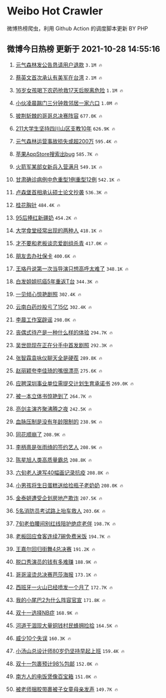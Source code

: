 # Weibo Hot Crawler 



微博热榜爬虫，利用 Github Action 的调度脚本更新 BY PHP 


## 微博今日热榜 更新于 2021-10-28 14:55:16 
1. [元气森林发公告恳请用户退款](https://s.weibo.com/weibo?q=%23%E5%85%83%E6%B0%94%E6%A3%AE%E6%9E%97%E5%8F%91%E5%85%AC%E5%91%8A%E6%81%B3%E8%AF%B7%E7%94%A8%E6%88%B7%E9%80%80%E6%AC%BE%23&Refer=top) `3.1M 🔥` 

1. [蔡英文首次承认有美军在台湾](https://s.weibo.com/weibo?q=%23%E8%94%A1%E8%8B%B1%E6%96%87%E9%A6%96%E6%AC%A1%E6%89%BF%E8%AE%A4%E6%9C%89%E7%BE%8E%E5%86%9B%E5%9C%A8%E5%8F%B0%E6%B9%BE%23&Refer=top) `2.1M 🔥` 

1. [16岁女孩喝下农药抢救17天后脱离危险](https://s.weibo.com/weibo?q=%2316%E5%B2%81%E5%A5%B3%E5%AD%A9%E5%96%9D%E4%B8%8B%E5%86%9C%E8%8D%AF%E6%8A%A2%E6%95%9117%E5%A4%A9%E5%90%8E%E8%84%B1%E7%A6%BB%E5%8D%B1%E9%99%A9%23&Refer=top) `1.1M 🔥` 

1. [小伙凌晨踹门三分钟救邻居一家六口](https://s.weibo.com/weibo?q=%23%E5%B0%8F%E4%BC%99%E5%87%8C%E6%99%A8%E8%B8%B9%E9%97%A8%E4%B8%89%E5%88%86%E9%92%9F%E6%95%91%E9%82%BB%E5%B1%85%E4%B8%80%E5%AE%B6%E5%85%AD%E5%8F%A3%23&Refer=top) `1.0M 🔥` 

1. [披荆斩棘的哥哥总决赛阵容](https://s.weibo.com/weibo?q=%23%E6%8A%AB%E8%8D%86%E6%96%A9%E6%A3%98%E7%9A%84%E5%93%A5%E5%93%A5%E6%80%BB%E5%86%B3%E8%B5%9B%E9%98%B5%E5%AE%B9%23&Refer=top) `677.0K 🔥` 

1. [211大学生坚持四川山区支教10年](https://s.weibo.com/weibo?q=%23211%E5%A4%A7%E5%AD%A6%E7%94%9F%E5%9D%9A%E6%8C%81%E5%9B%9B%E5%B7%9D%E5%B1%B1%E5%8C%BA%E6%94%AF%E6%95%9910%E5%B9%B4%23&Refer=top) `626.9K 🔥` 

1. [元气森林运营事故损失或超200万](https://s.weibo.com/weibo?q=%23%E5%85%83%E6%B0%94%E6%A3%AE%E6%9E%97%E8%BF%90%E8%90%A5%E4%BA%8B%E6%95%85%E6%8D%9F%E5%A4%B1%E6%88%96%E8%B6%85200%E4%B8%87%23&Refer=top) `595.4K 🔥` 

1. [苹果AppStore搜索出bug](https://s.weibo.com/weibo?q=%23%E8%8B%B9%E6%9E%9CAppStore%E6%90%9C%E7%B4%A2%E5%87%BAbug%23&Refer=top) `585.7K 🔥` 

1. [火箭军某部女新兵入营满月](https://s.weibo.com/weibo?q=%23%E7%81%AB%E7%AE%AD%E5%86%9B%E6%9F%90%E9%83%A8%E5%A5%B3%E6%96%B0%E5%85%B5%E5%85%A5%E8%90%A5%E6%BB%A1%E6%9C%88%23&Refer=top) `549.1K 🔥` 

1. [甘肃确诊病例中危重型1例重型12例](https://s.weibo.com/weibo?q=%23%E7%94%98%E8%82%83%E7%A1%AE%E8%AF%8A%E7%97%85%E4%BE%8B%E4%B8%AD%E5%8D%B1%E9%87%8D%E5%9E%8B1%E4%BE%8B%E9%87%8D%E5%9E%8B12%E4%BE%8B%23&Refer=top) `542.1K 🔥` 

1. [卢森堡首相承认硕士论文抄袭](https://s.weibo.com/weibo?q=%23%E5%8D%A2%E6%A3%AE%E5%A0%A1%E9%A6%96%E7%9B%B8%E6%89%BF%E8%AE%A4%E7%A1%95%E5%A3%AB%E8%AE%BA%E6%96%87%E6%8A%84%E8%A2%AD%23&Refer=top) `536.3K 🔥` 

1. [桂花胸针](https://s.weibo.com/weibo?q=%23%E6%A1%82%E8%8A%B1%E8%83%B8%E9%92%88%23&Refer=top) `484.4K 🔥` 

1. [95后捧红新疆奶](https://s.weibo.com/weibo?q=%2395%E5%90%8E%E6%8D%A7%E7%BA%A2%E6%96%B0%E7%96%86%E5%A5%B6%23&Refer=top) `454.2K 🔥` 

1. [大学食堂经常出现的两种人](https://s.weibo.com/weibo?q=%23%E5%A4%A7%E5%AD%A6%E9%A3%9F%E5%A0%82%E7%BB%8F%E5%B8%B8%E5%87%BA%E7%8E%B0%E7%9A%84%E4%B8%A4%E7%A7%8D%E4%BA%BA%23&Refer=top) `418.1K 🔥` 

1. [才不要和老板谈恋爱剧组杀青](https://s.weibo.com/weibo?q=%23%E6%89%8D%E4%B8%8D%E8%A6%81%E5%92%8C%E8%80%81%E6%9D%BF%E8%B0%88%E6%81%8B%E7%88%B1%E5%89%A7%E7%BB%84%E6%9D%80%E9%9D%92%23&Refer=top) `417.0K 🔥` 

1. [朋友去办社保卡](https://s.weibo.com/weibo?q=%E6%9C%8B%E5%8F%8B%E5%8E%BB%E5%8A%9E%E7%A4%BE%E4%BF%9D%E5%8D%A1&Refer=top) `400.6K 🔥` 

1. [王珞丹说第一次当导演只想高呼太难了](https://s.weibo.com/weibo?q=%23%E7%8E%8B%E7%8F%9E%E4%B8%B9%E8%AF%B4%E7%AC%AC%E4%B8%80%E6%AC%A1%E5%BD%93%E5%AF%BC%E6%BC%94%E5%8F%AA%E6%83%B3%E9%AB%98%E5%91%BC%E5%A4%AA%E9%9A%BE%E4%BA%86%23&Refer=top) `348.1K 🔥` 

1. [白发姐姐抗癌5年重返T台](https://s.weibo.com/weibo?q=%23%E7%99%BD%E5%8F%91%E5%A7%90%E5%A7%90%E6%8A%97%E7%99%8C5%E5%B9%B4%E9%87%8D%E8%BF%94T%E5%8F%B0%23&Refer=top) `344.3K 🔥` 

1. [一见倾心惊艳剧照](https://s.weibo.com/weibo?q=%23%E4%B8%80%E8%A7%81%E5%80%BE%E5%BF%83%E6%83%8A%E8%89%B3%E5%89%A7%E7%85%A7%23&Refer=top) `302.4K 🔥` 

1. [云南白药炒股亏了15亿](https://s.weibo.com/weibo?q=%23%E4%BA%91%E5%8D%97%E7%99%BD%E8%8D%AF%E7%82%92%E8%82%A1%E4%BA%8F%E4%BA%8615%E4%BA%BF%23&Refer=top) `302.4K 🔥` 

1. [李晨工作室辟谣](https://s.weibo.com/weibo?q=%23%E6%9D%8E%E6%99%A8%E5%B7%A5%E4%BD%9C%E5%AE%A4%E8%BE%9F%E8%B0%A3%23&Refer=top) `298.0K 🔥` 

1. [丧偶式待产是一种什么样的体验](https://s.weibo.com/weibo?q=%E4%B8%A7%E5%81%B6%E5%BC%8F%E5%BE%85%E4%BA%A7%E6%98%AF%E4%B8%80%E7%A7%8D%E4%BB%80%E4%B9%88%E6%A0%B7%E7%9A%84%E4%BD%93%E9%AA%8C&Refer=top) `294.7K 🔥` 

1. [吴世勋现在正在分手中首发剧照](https://s.weibo.com/weibo?q=%23%E5%90%B4%E4%B8%96%E5%8B%8B%E7%8E%B0%E5%9C%A8%E6%AD%A3%E5%9C%A8%E5%88%86%E6%89%8B%E4%B8%AD%E9%A6%96%E5%8F%91%E5%89%A7%E7%85%A7%23&Refer=top) `292.3K 🔥` 

1. [张智霖袁咏仪聊天全是硬茬](https://s.weibo.com/weibo?q=%23%E5%BC%A0%E6%99%BA%E9%9C%96%E8%A2%81%E5%92%8F%E4%BB%AA%E8%81%8A%E5%A4%A9%E5%85%A8%E6%98%AF%E7%A1%AC%E8%8C%AC%23&Refer=top) `289.8K 🔥` 

1. [赵丽颖夸李佳琦的嘴很漂亮](https://s.weibo.com/weibo?q=%23%E8%B5%B5%E4%B8%BD%E9%A2%96%E5%A4%B8%E6%9D%8E%E4%BD%B3%E7%90%A6%E7%9A%84%E5%98%B4%E5%BE%88%E6%BC%82%E4%BA%AE%23&Refer=top) `275.6K 🔥` 

1. [应聘深圳事业单位需提交计划生育承诺书](https://s.weibo.com/weibo?q=%23%E5%BA%94%E8%81%98%E6%B7%B1%E5%9C%B3%E4%BA%8B%E4%B8%9A%E5%8D%95%E4%BD%8D%E9%9C%80%E6%8F%90%E4%BA%A4%E8%AE%A1%E5%88%92%E7%94%9F%E8%82%B2%E6%89%BF%E8%AF%BA%E4%B9%A6%23&Refer=top) `269.0K 🔥` 

1. [被一本立体书惊艳到了](https://s.weibo.com/weibo?q=%23%E8%A2%AB%E4%B8%80%E6%9C%AC%E7%AB%8B%E4%BD%93%E4%B9%A6%E6%83%8A%E8%89%B3%E5%88%B0%E4%BA%86%23&Refer=top) `264.7K 🔥` 

1. [亮剑主演齐聚沸腾之夜](https://s.weibo.com/weibo?q=%23%E4%BA%AE%E5%89%91%E4%B8%BB%E6%BC%94%E9%BD%90%E8%81%9A%E6%B2%B8%E8%85%BE%E4%B9%8B%E5%A4%9C%23&Refer=top) `242.5K 🔥` 

1. [血脉压制是没有年龄限制的](https://s.weibo.com/weibo?q=%23%E8%A1%80%E8%84%89%E5%8E%8B%E5%88%B6%E6%98%AF%E6%B2%A1%E6%9C%89%E5%B9%B4%E9%BE%84%E9%99%90%E5%88%B6%E7%9A%84%23&Refer=top) `238.9K 🔥` 

1. [同花顺崩了](https://s.weibo.com/weibo?q=%23%E5%90%8C%E8%8A%B1%E9%A1%BA%E5%B4%A9%E4%BA%86%23&Refer=top) `208.9K 🔥` 

1. [李柄熹是张雨绮的签约艺人](https://s.weibo.com/weibo?q=%23%E6%9D%8E%E6%9F%84%E7%86%B9%E6%98%AF%E5%BC%A0%E9%9B%A8%E7%BB%AE%E7%9A%84%E7%AD%BE%E7%BA%A6%E8%89%BA%E4%BA%BA%23&Refer=top) `208.9K 🔥` 

1. [陈星旭人类高质量霸总](https://s.weibo.com/weibo?q=%23%E9%99%88%E6%98%9F%E6%97%AD%E4%BA%BA%E7%B1%BB%E9%AB%98%E8%B4%A8%E9%87%8F%E9%9C%B8%E6%80%BB%23&Refer=top) `208.8K 🔥` 

1. [六旬老人速写40幅画记录抗疫](https://s.weibo.com/weibo?q=%23%E5%85%AD%E6%97%AC%E8%80%81%E4%BA%BA%E9%80%9F%E5%86%9940%E5%B9%85%E7%94%BB%E8%AE%B0%E5%BD%95%E6%8A%97%E7%96%AB%23&Refer=top) `208.8K 🔥` 

1. [小男孩将生日蛋糕送给捡瓶子老奶奶](https://s.weibo.com/weibo?q=%23%E5%B0%8F%E7%94%B7%E5%AD%A9%E5%B0%86%E7%94%9F%E6%97%A5%E8%9B%8B%E7%B3%95%E9%80%81%E7%BB%99%E6%8D%A1%E7%93%B6%E5%AD%90%E8%80%81%E5%A5%B6%E5%A5%B6%23&Refer=top) `208.0K 🔥` 

1. [金泰妍遭受企划房地产欺诈](https://s.weibo.com/weibo?q=%23%E9%87%91%E6%B3%B0%E5%A6%8D%E9%81%AD%E5%8F%97%E4%BC%81%E5%88%92%E6%88%BF%E5%9C%B0%E4%BA%A7%E6%AC%BA%E8%AF%88%23&Refer=top) `207.5K 🔥` 

1. [5名消防员考试路上抬车救人](https://s.weibo.com/weibo?q=%235%E5%90%8D%E6%B6%88%E9%98%B2%E5%91%98%E8%80%83%E8%AF%95%E8%B7%AF%E4%B8%8A%E6%8A%AC%E8%BD%A6%E6%95%91%E4%BA%BA%23&Refer=top) `203.6K 🔥` 

1. [7旬老伯腰间别红线陪护绝症老伴](https://s.weibo.com/weibo?q=%237%E6%97%AC%E8%80%81%E4%BC%AF%E8%85%B0%E9%97%B4%E5%88%AB%E7%BA%A2%E7%BA%BF%E9%99%AA%E6%8A%A4%E7%BB%9D%E7%97%87%E8%80%81%E4%BC%B4%23&Refer=top) `198.7K 🔥` 

1. [老板回应食客连续7碗免费米饭](https://s.weibo.com/weibo?q=%23%E8%80%81%E6%9D%BF%E5%9B%9E%E5%BA%94%E9%A3%9F%E5%AE%A2%E8%BF%9E%E7%BB%AD7%E7%A2%97%E5%85%8D%E8%B4%B9%E7%B1%B3%E9%A5%AD%23&Refer=top) `194.7K 🔥` 

1. [王嘉尔回归街舞4总决赛](https://s.weibo.com/weibo?q=%23%E7%8E%8B%E5%98%89%E5%B0%94%E5%9B%9E%E5%BD%92%E8%A1%97%E8%88%9E4%E6%80%BB%E5%86%B3%E8%B5%9B%23&Refer=top) `191.2K 🔥` 

1. [脱口秀演员的钱有多难赚](https://s.weibo.com/weibo?q=%23%E8%84%B1%E5%8F%A3%E7%A7%80%E6%BC%94%E5%91%98%E7%9A%84%E9%92%B1%E6%9C%89%E5%A4%9A%E9%9A%BE%E8%B5%9A%23&Refer=top) `188.9K 🔥` 

1. [哥哥滚烫总决赛芭莎海报](https://s.weibo.com/weibo?q=%23%E5%93%A5%E5%93%A5%E6%BB%9A%E7%83%AB%E6%80%BB%E5%86%B3%E8%B5%9B%E8%8A%AD%E8%8E%8E%E6%B5%B7%E6%8A%A5%23&Refer=top) `173.1K 🔥` 

1. [西班牙一火山已经喷发一个月了](https://s.weibo.com/weibo?q=%23%E8%A5%BF%E7%8F%AD%E7%89%99%E4%B8%80%E7%81%AB%E5%B1%B1%E5%B7%B2%E7%BB%8F%E5%96%B7%E5%8F%91%E4%B8%80%E4%B8%AA%E6%9C%88%E4%BA%86%23&Refer=top) `172.7K 🔥` 

1. [我的小尾巴2为什么阵容官宣](https://s.weibo.com/weibo?q=%23%E6%88%91%E7%9A%84%E5%B0%8F%E5%B0%BE%E5%B7%B42%E4%B8%BA%E4%BB%80%E4%B9%88%E9%98%B5%E5%AE%B9%E5%AE%98%E5%AE%A3%23&Refer=top) `171.8K 🔥` 

1. [双十一选择NB症](https://s.weibo.com/weibo?q=%23%E5%8F%8C%E5%8D%81%E4%B8%80%E9%80%89%E6%8B%A9NB%E7%97%87%23&Refer=top) `168.9K 🔥` 

1. [河道干涸现大量铜钱村民蜂拥捡拾](https://s.weibo.com/weibo?q=%23%E6%B2%B3%E9%81%93%E5%B9%B2%E6%B6%B8%E7%8E%B0%E5%A4%A7%E9%87%8F%E9%93%9C%E9%92%B1%E6%9D%91%E6%B0%91%E8%9C%82%E6%8B%A5%E6%8D%A1%E6%8B%BE%23&Refer=top) `164.5K 🔥` 

1. [威少10个失误](https://s.weibo.com/weibo?q=%23%E5%A8%81%E5%B0%9110%E4%B8%AA%E5%A4%B1%E8%AF%AF%23&Refer=top) `160.3K 🔥` 

1. [小汤山总设计师80岁仍坚持早起上班](https://s.weibo.com/weibo?q=%23%E5%B0%8F%E6%B1%A4%E5%B1%B1%E6%80%BB%E8%AE%BE%E8%AE%A1%E5%B8%8880%E5%B2%81%E4%BB%8D%E5%9D%9A%E6%8C%81%E6%97%A9%E8%B5%B7%E4%B8%8A%E7%8F%AD%23&Refer=top) `159.4K 🔥` 

1. [双十一包裹预计98%包邮](https://s.weibo.com/weibo?q=%23%E5%8F%8C%E5%8D%81%E4%B8%80%E5%8C%85%E8%A3%B9%E9%A2%84%E8%AE%A198%25%E5%8C%85%E9%82%AE%23&Refer=top) `152.0K 🔥` 

1. [南方人的电饭煲像百宝箱](https://s.weibo.com/weibo?q=%23%E5%8D%97%E6%96%B9%E4%BA%BA%E7%9A%84%E7%94%B5%E9%A5%AD%E7%85%B2%E5%83%8F%E7%99%BE%E5%AE%9D%E7%AE%B1%23&Refer=top) `151.0K 🔥` 

1. [被老师捆胶带裹被子女童母亲发声](https://s.weibo.com/weibo?q=%23%E8%A2%AB%E8%80%81%E5%B8%88%E6%8D%86%E8%83%B6%E5%B8%A6%E8%A3%B9%E8%A2%AB%E5%AD%90%E5%A5%B3%E7%AB%A5%E6%AF%8D%E4%BA%B2%E5%8F%91%E5%A3%B0%23&Refer=top) `149.7K 🔥` 

